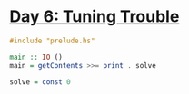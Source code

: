 # [Day 6: Tuning Trouble](https://adventofcode.com/2022/day/6)

```haskell
#include "prelude.hs"

main :: IO ()
main = getContents >>= print . solve

solve = const 0
```

